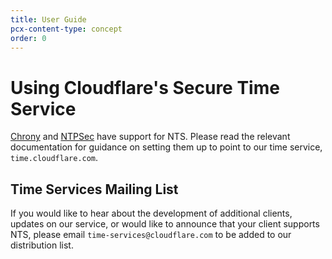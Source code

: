 ```yaml
---
title: User Guide
pcx-content-type: concept
order: 0
---
```


# Using Cloudflare's Secure Time Service

[Chrony](https://chrony.tuxfamily.org/doc/devel/chrony.conf.html) and [NTPSec](https://www.ntpsec.org/) have support for NTS. Please read the relevant documentation for guidance on setting them up to point to our time service, `time.cloudflare.com`.

## Time Services Mailing List

If you would like to hear about the development of additional clients,
updates on our service, or would like to announce that your client
supports NTS, please email `time-services@cloudflare.com` to be added
to our distribution list.
